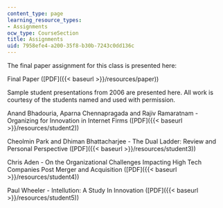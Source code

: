 ```yaml
---
content_type: page
learning_resource_types:
- Assignments
ocw_type: CourseSection
title: Assignments
uid: 7958efe4-a200-35f8-b30b-7243c0dd136c
---
```


The final paper assignment for this class is presented here:

Final Paper ([PDF]({{< baseurl >}}/resources/paper))

Sample student presentations from 2006 are presented here. All work is courtesy of the students named and used with permission.

Anand Bhadouria, Aparna Chennapragada and Rajiv Ramaratnam - Organizing for Innovation in Internet Firms ([PDF]({{< baseurl >}}/resources/student2))

Cheolmin Park and Dhiman Bhattacharjee - The Dual Ladder: Review and Personal Perspective ([PDF]({{< baseurl >}}/resources/student3))

Chris Aden - On the Organizational Challenges Impacting High Tech Companies Post Merger and Acquisition ([PDF]({{< baseurl >}}/resources/student4))

Paul Wheeler - Intellution: A Study In Innovation ([PDF]({{< baseurl >}}/resources/student5))